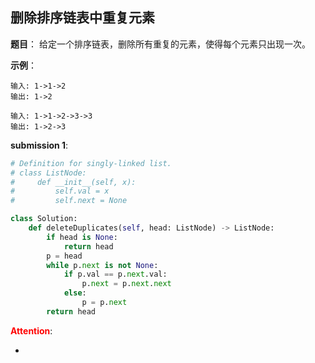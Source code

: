 ## 删除排序链表中重复元素
**题目**：
给定一个排序链表，删除所有重复的元素，使得每个元素只出现一次。

**示例**：
```
输入: 1->1->2
输出: 1->2
```
```
输入: 1->1->2->3->3
输出: 1->2->3
```

**submission 1**:
```python
# Definition for singly-linked list.
# class ListNode:
#     def __init__(self, x):
#         self.val = x
#         self.next = None

class Solution:
    def deleteDuplicates(self, head: ListNode) -> ListNode:
        if head is None:
            return head
        p = head
        while p.next is not None:
            if p.val == p.next.val:
                p.next = p.next.next
            else:
                p = p.next
        return head
```

<font color="#FF0000">**Attention**</font>:

- 
